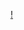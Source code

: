 [!](https://github-readme-stats.vercel.app/api/top-langs/?username=Anuragtk117&layout=compact&theme=vision-friendly-dark)
